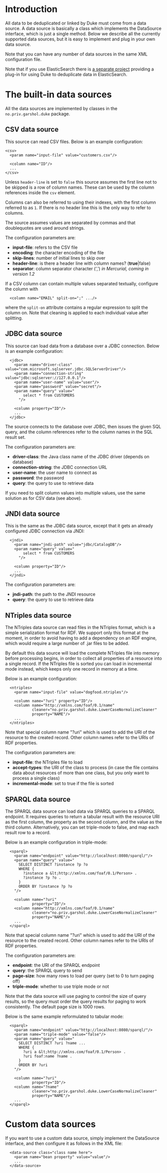 # Introduction #

All data to be deduplicated or linked by Duke must come from a data source. A data source is basically a class which implements the DataSource interface, which is just a single method. Below we describe all the currently supported data sources, but it is easy to implement and plug in your own data source.

Note that you can have any number of data sources in the same XML configuration file.

Note that if you use ElasticSearch there is [a separate project](https://github.com/YannBrrd/elasticsearch-entity-resolution) providing a plug-in for using Duke to deduplicate data in ElasticSearch.

# The built-in data sources #

All the data sources are implemented by classes in the `no.priv.garshol.duke` package.

## CSV data source ##

This source can read CSV files. Below is an example configuration:

```
<csv>
  <param name="input-file" value="customers.csv"/>

  <column name="ID"/>
  ...
</csv>
```

Unless `header-line` is set to `false` this source assumes the first line not to be skipped is a row of column names. These can be used by the column references inside the `csv` element.

Columns can also be referred to using their indexes, with the first column referred to as `1`. If there is no header line this is the only way to refer to columns.

The source assumes values are separated by commas and that doublequotes are used around strings.

The configuration parameters are:

  * **input-file**: refers to the CSV file
  * **encoding**: the character encoding of the file
  * **skip-lines**: number of initial lines to skip over
  * **header-line**: is there a header line with column names? (**true**|false)
  * **separator**: column separator character (',') _in Mercurial, coming in version 1.2_

If a CSV column can contain multiple values separated textually, configure the column with

```
  <column name="EMAIL" split-on=";" .../>
```

where the `split-on` attribute contains a regular expression to split the column on. Note that cleaning is applied to each individual value after splitting.

## JDBC data source ##

This source can load data from a database over a JDBC connection. Below is an example configuration:

```
  <jdbc>
    <param name="driver-class" value="com.microsoft.sqlserver.jdbc.SQLServerDriver"/>
    <param name="connection-string" value="jdbc:sqlserver://127.0.0.1"/>
    <param name="user-name" value="user"/>
    <param name="password" value="secret"/>
    <param name="query" value="
        select * from CUSTOMERS
      "/>

    <column property="ID"/>
    ...
  </jdbc>
```

The source connects to the database over JDBC, then issues the given SQL query, and the column references refer to the column names in the SQL result set.

The configuration parameters are:

  * **driver-class**: the Java class name of the JDBC driver (depends on database)
  * **connection-string**: the JDBC connection URL
  * **user-name**: the user name to connect as
  * **password**: the password
  * **query**: the query to use to retrieve data

If you need to split column values into multiple values, use the same solution as for CSV data (see above).

## JNDI data source ##

This is the same as the JDBC data source, except that it gets an already configured JDBC connection via JNDI:

```
  <jndi>
    <param name="jndi-path" value="jdbc/CatalogDB"/>
    <param name="query" value="
        select * from CUSTOMERS
      "/>

    <column property="ID"/>
    ...
  </jndi>
```

The configuration parameters are:

  * **jndi-path**: the path to the JNDI resource
  * **query**: the query to use to retrieve data

## NTriples data source ##

The NTriples data source can read files in the NTriples format, which is a simple serialization format for RDF. We support only this format at the moment, in order to avoid having to add a dependency on an RDF engine, which would require a large number of .jar files to be added.

By default this data source will load the complete NTriples file into memory before processing begins, in order to collect all properties of a resource into a single record. If the NTriples file is sorted you can load in incremental mode instead, which keeps only one record in memory at a time.

Below is an example configuration:

```
  <ntriples>
    <param name="input-file" value="dogfood.ntriples"/>

    <column name="?uri" property="ID"/>
    <column name="http://xmlns.com/foaf/0.1/name"
            cleaner="no.priv.garshol.duke.LowerCaseNormalizeCleaner"
            property="NAME"/>
    ...
  </ntriples>
```

Note that special column name "?uri" which is used to add the URI of the resource to the created record. Other column names refer to the URIs of RDF properties.

The configuration parameters are:

  * **input-file**: the NTriples file to load
  * **accept-types**: the URI of the class to process (in case the file contains data about resources of more than one class, but you only want to process a single class)
  * **incremental-mode**: set to true if the file is sorted

## SPARQL data source ##

The SPARQL data source can load data via SPARQL queries to a SPARQL endpoint. It requires queries to return a tabular result with the resource URI as the first column, the property as the second column, and the value as the third column. Alternatively, you can set triple-mode to false, and map each result row to a record.

Below is an example configuration in triple-mode:

```
  <sparql>
    <param name="endpoint" value="http://localhost:8080/sparql/"/>
    <param name="query" value="
      SELECT DISTINCT ?instance ?p ?o
      WHERE {
        ?instance a &lt;http://xmlns.com/foaf/0.1/Person> .
        ?instance ?p ?o .
      }
      ORDER BY ?instance ?p ?o
    "/>

    <column name="?uri"
            property="ID"/>
    <column name="http://xmlns.com/foaf/0.1/name"
            cleaner="no.priv.garshol.duke.LowerCaseNormalizeCleaner"
            property="NAME"/>
    ...
  </sparql>
```

Note that special column name "?uri" which is used to add the URI of the resource to the created record. Other column names refer to the URIs of RDF properties.

The configuration parameters are:

  * **endpoint**: the URI of the SPARQL endpoint
  * **query**: the SPARQL query to send
  * **page-size**: how many rows to load per query (set to 0 to turn paging off)
  * **triple-mode**: whether to use triple mode or not

Note that the data source will use paging to control the size of query results, so the query must order the query results for paging to work consistently. The default page size is 1000 rows.

Below is the same example reformulated to tabular mode:

```
  <sparql>
    <param name="endpoint" value="http://localhost:8080/sparql/"/>
    <param name="triple-mode" value="false"/>
    <param name="query" value="
      SELECT DISTINCT ?uri ?name ...
      WHERE {
        ?uri a &lt;http://xmlns.com/foaf/0.1/Person> .
        ?uri foaf:name ?name .
      }
      ORDER BY ?uri
    "/>

    <column name="?uri"
            property="ID"/>
    <column name="?name"
            cleaner="no.priv.garshol.duke.LowerCaseNormalizeCleaner"
            property="NAME"/>
    ...
  </sparql>
```

# Custom data sources #

If you want to use a custom data source, simply implement the DataSource interface, and then configure it as follows in the XML file:

```
  <data-source class="class name here">
    <param name="bean property" value="value"/>
    ...
  </data-source>
```